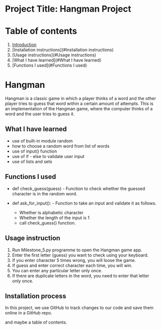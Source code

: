 # Project Title: Hangman Project
# Table of contents
1. [Introduction](#Introduction) 
2. [Installation instructions](#Installation instructions)
4. [Usage instructions](#Usage instructions)
6. [What I have learned](#What I have learned)
8. [Functions I used](#Functions I used)
   
# Hangman
Hangman is a classic game in which a player thinks of a word and the other player tries to guess that word within a certain amount of attempts.
This is an implementation of the Hangman game, where the computer thinks of a word and the user tries to guess it. 

## What I have learned
  - use of built-in module random
  - how to choose a random word from list of words
  - use of input() function
  - use of if - else to validate user input
  - use of lists and sets

## Functions I used
  - def check_guess(guess) - Function to check whether the guessed character is in the random word.
    
  - def ask_for_input(): - Function to take an input and validate it as follows.
    - Whether is alphabetic character
    - Whether the length of the input is 1
    - call check_guess() function.
   
## Usage instruction

1. Run Milestone_5.py programme to open the Hangman game app.
2. Enter the first letter (guess) you want to check using your keyboard.
3. If you enter character 5 times wrong, you will loose the game.
4. If guess and enter correct character each time, you will win.
5. You can enter any particular letter only once.
6. If there are duplicate letters in the word, you need to enter that letter only once.

## Installation process
In this project, we use GitHub to track changes to our code and save them online in a GitHub repo. 

and maybe a table of contents.
                           

